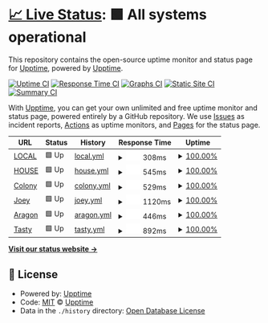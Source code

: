 # [📈 Live Status](https://demo.upptime.js.org): <!--live status--> **🟩 All systems operational**

This repository contains the open-source uptime monitor and status page for [Upptime](https://upptime.js.org), powered by [Upptime](https://github.com/upptime/upptime).

[![Uptime CI](https://github.com/upptime/upptime/workflows/Uptime%20CI/badge.svg)](https://github.com/upptime/upptime/actions?query=workflow%3A%22Uptime+CI%22)
[![Response Time CI](https://github.com/upptime/upptime/workflows/Response%20Time%20CI/badge.svg)](https://github.com/upptime/upptime/actions?query=workflow%3A%22Response+Time+CI%22)
[![Graphs CI](https://github.com/upptime/upptime/workflows/Graphs%20CI/badge.svg)](https://github.com/upptime/upptime/actions?query=workflow%3A%22Graphs+CI%22)
[![Static Site CI](https://github.com/upptime/upptime/workflows/Static%20Site%20CI/badge.svg)](https://github.com/upptime/upptime/actions?query=workflow%3A%22Static+Site+CI%22)
[![Summary CI](https://github.com/upptime/upptime/workflows/Summary%20CI/badge.svg)](https://github.com/upptime/upptime/actions?query=workflow%3A%22Summary+CI%22)

With [Upptime](https://upptime.js.org), you can get your own unlimited and free uptime monitor and status page, powered entirely by a GitHub repository. We use [Issues](https://github.com/upptime/upptime/issues) as incident reports, [Actions](https://github.com/upptime/upptime/actions) as uptime monitors, and [Pages](https://demo.upptime.js.org) for the status page.

<!--start: status pages-->
<!-- This summary is generated by Upptime (https://github.com/upptime/upptime) -->
<!-- Do not edit this manually, your changes will be overwritten -->
<!-- prettier-ignore -->
| URL | Status | History | Response Time | Uptime |
| --- | ------ | ------- | ------------- | ------ |
| <img alt="" src="https://icons.duckduckgo.com/ip3/localpubliceatery.com.ico" height="13"> [LOCAL](https://localpubliceatery.com/) | 🟩 Up | [local.yml](https://github.com/eric-colony/stats/commits/HEAD/history/local.yml) | <details><summary><img alt="Response time graph" src="./graphs/local/response-time-week.png" height="20"> 308ms</summary><br><a href="https://upptime.github.io/upptime/history/local"><img alt="Response time 299" src="https://img.shields.io/endpoint?url=https%3A%2F%2Fraw.githubusercontent.com%2Feric-colony%2Fstats%2FHEAD%2Fapi%2Flocal%2Fresponse-time.json"></a><br><a href="https://upptime.github.io/upptime/history/local"><img alt="24-hour response time 249" src="https://img.shields.io/endpoint?url=https%3A%2F%2Fraw.githubusercontent.com%2Feric-colony%2Fstats%2FHEAD%2Fapi%2Flocal%2Fresponse-time-day.json"></a><br><a href="https://upptime.github.io/upptime/history/local"><img alt="7-day response time 308" src="https://img.shields.io/endpoint?url=https%3A%2F%2Fraw.githubusercontent.com%2Feric-colony%2Fstats%2FHEAD%2Fapi%2Flocal%2Fresponse-time-week.json"></a><br><a href="https://upptime.github.io/upptime/history/local"><img alt="30-day response time 296" src="https://img.shields.io/endpoint?url=https%3A%2F%2Fraw.githubusercontent.com%2Feric-colony%2Fstats%2FHEAD%2Fapi%2Flocal%2Fresponse-time-month.json"></a><br><a href="https://upptime.github.io/upptime/history/local"><img alt="1-year response time 299" src="https://img.shields.io/endpoint?url=https%3A%2F%2Fraw.githubusercontent.com%2Feric-colony%2Fstats%2FHEAD%2Fapi%2Flocal%2Fresponse-time-year.json"></a></details> | <details><summary><a href="https://upptime.github.io/upptime/history/local">100.00%</a></summary><a href="https://upptime.github.io/upptime/history/local"><img alt="All-time uptime 100.00%" src="https://img.shields.io/endpoint?url=https%3A%2F%2Fraw.githubusercontent.com%2Feric-colony%2Fstats%2FHEAD%2Fapi%2Flocal%2Fuptime.json"></a><br><a href="https://upptime.github.io/upptime/history/local"><img alt="24-hour uptime 100.00%" src="https://img.shields.io/endpoint?url=https%3A%2F%2Fraw.githubusercontent.com%2Feric-colony%2Fstats%2FHEAD%2Fapi%2Flocal%2Fuptime-day.json"></a><br><a href="https://upptime.github.io/upptime/history/local"><img alt="7-day uptime 100.00%" src="https://img.shields.io/endpoint?url=https%3A%2F%2Fraw.githubusercontent.com%2Feric-colony%2Fstats%2FHEAD%2Fapi%2Flocal%2Fuptime-week.json"></a><br><a href="https://upptime.github.io/upptime/history/local"><img alt="30-day uptime 100.00%" src="https://img.shields.io/endpoint?url=https%3A%2F%2Fraw.githubusercontent.com%2Feric-colony%2Fstats%2FHEAD%2Fapi%2Flocal%2Fuptime-month.json"></a><br><a href="https://upptime.github.io/upptime/history/local"><img alt="1-year uptime 100.00%" src="https://img.shields.io/endpoint?url=https%3A%2F%2Fraw.githubusercontent.com%2Feric-colony%2Fstats%2FHEAD%2Fapi%2Flocal%2Fuptime-year.json"></a></details>
| <img alt="" src="https://icons.duckduckgo.com/ip3/houseconcepts.com.ico" height="13"> [HOUSE](https://houseconcepts.com/) | 🟩 Up | [house.yml](https://github.com/eric-colony/stats/commits/HEAD/history/house.yml) | <details><summary><img alt="Response time graph" src="./graphs/house/response-time-week.png" height="20"> 545ms</summary><br><a href="https://upptime.github.io/upptime/history/house"><img alt="Response time 679" src="https://img.shields.io/endpoint?url=https%3A%2F%2Fraw.githubusercontent.com%2Feric-colony%2Fstats%2FHEAD%2Fapi%2Fhouse%2Fresponse-time.json"></a><br><a href="https://upptime.github.io/upptime/history/house"><img alt="24-hour response time 446" src="https://img.shields.io/endpoint?url=https%3A%2F%2Fraw.githubusercontent.com%2Feric-colony%2Fstats%2FHEAD%2Fapi%2Fhouse%2Fresponse-time-day.json"></a><br><a href="https://upptime.github.io/upptime/history/house"><img alt="7-day response time 545" src="https://img.shields.io/endpoint?url=https%3A%2F%2Fraw.githubusercontent.com%2Feric-colony%2Fstats%2FHEAD%2Fapi%2Fhouse%2Fresponse-time-week.json"></a><br><a href="https://upptime.github.io/upptime/history/house"><img alt="30-day response time 602" src="https://img.shields.io/endpoint?url=https%3A%2F%2Fraw.githubusercontent.com%2Feric-colony%2Fstats%2FHEAD%2Fapi%2Fhouse%2Fresponse-time-month.json"></a><br><a href="https://upptime.github.io/upptime/history/house"><img alt="1-year response time 679" src="https://img.shields.io/endpoint?url=https%3A%2F%2Fraw.githubusercontent.com%2Feric-colony%2Fstats%2FHEAD%2Fapi%2Fhouse%2Fresponse-time-year.json"></a></details> | <details><summary><a href="https://upptime.github.io/upptime/history/house">100.00%</a></summary><a href="https://upptime.github.io/upptime/history/house"><img alt="All-time uptime 98.03%" src="https://img.shields.io/endpoint?url=https%3A%2F%2Fraw.githubusercontent.com%2Feric-colony%2Fstats%2FHEAD%2Fapi%2Fhouse%2Fuptime.json"></a><br><a href="https://upptime.github.io/upptime/history/house"><img alt="24-hour uptime 100.00%" src="https://img.shields.io/endpoint?url=https%3A%2F%2Fraw.githubusercontent.com%2Feric-colony%2Fstats%2FHEAD%2Fapi%2Fhouse%2Fuptime-day.json"></a><br><a href="https://upptime.github.io/upptime/history/house"><img alt="7-day uptime 100.00%" src="https://img.shields.io/endpoint?url=https%3A%2F%2Fraw.githubusercontent.com%2Feric-colony%2Fstats%2FHEAD%2Fapi%2Fhouse%2Fuptime-week.json"></a><br><a href="https://upptime.github.io/upptime/history/house"><img alt="30-day uptime 99.17%" src="https://img.shields.io/endpoint?url=https%3A%2F%2Fraw.githubusercontent.com%2Feric-colony%2Fstats%2FHEAD%2Fapi%2Fhouse%2Fuptime-month.json"></a><br><a href="https://upptime.github.io/upptime/history/house"><img alt="1-year uptime 98.03%" src="https://img.shields.io/endpoint?url=https%3A%2F%2Fraw.githubusercontent.com%2Feric-colony%2Fstats%2FHEAD%2Fapi%2Fhouse%2Fuptime-year.json"></a></details>
| <img alt="" src="https://icons.duckduckgo.com/ip3/colonydigital.ca.ico" height="13"> [Colony](https://colonydigital.ca/) | 🟩 Up | [colony.yml](https://github.com/eric-colony/stats/commits/HEAD/history/colony.yml) | <details><summary><img alt="Response time graph" src="./graphs/colony/response-time-week.png" height="20"> 529ms</summary><br><a href="https://upptime.github.io/upptime/history/colony"><img alt="Response time 473" src="https://img.shields.io/endpoint?url=https%3A%2F%2Fraw.githubusercontent.com%2Feric-colony%2Fstats%2FHEAD%2Fapi%2Fcolony%2Fresponse-time.json"></a><br><a href="https://upptime.github.io/upptime/history/colony"><img alt="24-hour response time 323" src="https://img.shields.io/endpoint?url=https%3A%2F%2Fraw.githubusercontent.com%2Feric-colony%2Fstats%2FHEAD%2Fapi%2Fcolony%2Fresponse-time-day.json"></a><br><a href="https://upptime.github.io/upptime/history/colony"><img alt="7-day response time 529" src="https://img.shields.io/endpoint?url=https%3A%2F%2Fraw.githubusercontent.com%2Feric-colony%2Fstats%2FHEAD%2Fapi%2Fcolony%2Fresponse-time-week.json"></a><br><a href="https://upptime.github.io/upptime/history/colony"><img alt="30-day response time 491" src="https://img.shields.io/endpoint?url=https%3A%2F%2Fraw.githubusercontent.com%2Feric-colony%2Fstats%2FHEAD%2Fapi%2Fcolony%2Fresponse-time-month.json"></a><br><a href="https://upptime.github.io/upptime/history/colony"><img alt="1-year response time 473" src="https://img.shields.io/endpoint?url=https%3A%2F%2Fraw.githubusercontent.com%2Feric-colony%2Fstats%2FHEAD%2Fapi%2Fcolony%2Fresponse-time-year.json"></a></details> | <details><summary><a href="https://upptime.github.io/upptime/history/colony">100.00%</a></summary><a href="https://upptime.github.io/upptime/history/colony"><img alt="All-time uptime 100.00%" src="https://img.shields.io/endpoint?url=https%3A%2F%2Fraw.githubusercontent.com%2Feric-colony%2Fstats%2FHEAD%2Fapi%2Fcolony%2Fuptime.json"></a><br><a href="https://upptime.github.io/upptime/history/colony"><img alt="24-hour uptime 100.00%" src="https://img.shields.io/endpoint?url=https%3A%2F%2Fraw.githubusercontent.com%2Feric-colony%2Fstats%2FHEAD%2Fapi%2Fcolony%2Fuptime-day.json"></a><br><a href="https://upptime.github.io/upptime/history/colony"><img alt="7-day uptime 100.00%" src="https://img.shields.io/endpoint?url=https%3A%2F%2Fraw.githubusercontent.com%2Feric-colony%2Fstats%2FHEAD%2Fapi%2Fcolony%2Fuptime-week.json"></a><br><a href="https://upptime.github.io/upptime/history/colony"><img alt="30-day uptime 100.00%" src="https://img.shields.io/endpoint?url=https%3A%2F%2Fraw.githubusercontent.com%2Feric-colony%2Fstats%2FHEAD%2Fapi%2Fcolony%2Fuptime-month.json"></a><br><a href="https://upptime.github.io/upptime/history/colony"><img alt="1-year uptime 100.00%" src="https://img.shields.io/endpoint?url=https%3A%2F%2Fraw.githubusercontent.com%2Feric-colony%2Fstats%2FHEAD%2Fapi%2Fcolony%2Fuptime-year.json"></a></details>
| <img alt="" src="https://icons.duckduckgo.com/ip3/joeyrestaurants.com.ico" height="13"> [Joey](https://joeyrestaurants.com/) | 🟩 Up | [joey.yml](https://github.com/eric-colony/stats/commits/HEAD/history/joey.yml) | <details><summary><img alt="Response time graph" src="./graphs/joey/response-time-week.png" height="20"> 1120ms</summary><br><a href="https://upptime.github.io/upptime/history/joey"><img alt="Response time 1401" src="https://img.shields.io/endpoint?url=https%3A%2F%2Fraw.githubusercontent.com%2Feric-colony%2Fstats%2FHEAD%2Fapi%2Fjoey%2Fresponse-time.json"></a><br><a href="https://upptime.github.io/upptime/history/joey"><img alt="24-hour response time 1069" src="https://img.shields.io/endpoint?url=https%3A%2F%2Fraw.githubusercontent.com%2Feric-colony%2Fstats%2FHEAD%2Fapi%2Fjoey%2Fresponse-time-day.json"></a><br><a href="https://upptime.github.io/upptime/history/joey"><img alt="7-day response time 1120" src="https://img.shields.io/endpoint?url=https%3A%2F%2Fraw.githubusercontent.com%2Feric-colony%2Fstats%2FHEAD%2Fapi%2Fjoey%2Fresponse-time-week.json"></a><br><a href="https://upptime.github.io/upptime/history/joey"><img alt="30-day response time 1110" src="https://img.shields.io/endpoint?url=https%3A%2F%2Fraw.githubusercontent.com%2Feric-colony%2Fstats%2FHEAD%2Fapi%2Fjoey%2Fresponse-time-month.json"></a><br><a href="https://upptime.github.io/upptime/history/joey"><img alt="1-year response time 1401" src="https://img.shields.io/endpoint?url=https%3A%2F%2Fraw.githubusercontent.com%2Feric-colony%2Fstats%2FHEAD%2Fapi%2Fjoey%2Fresponse-time-year.json"></a></details> | <details><summary><a href="https://upptime.github.io/upptime/history/joey">100.00%</a></summary><a href="https://upptime.github.io/upptime/history/joey"><img alt="All-time uptime 99.98%" src="https://img.shields.io/endpoint?url=https%3A%2F%2Fraw.githubusercontent.com%2Feric-colony%2Fstats%2FHEAD%2Fapi%2Fjoey%2Fuptime.json"></a><br><a href="https://upptime.github.io/upptime/history/joey"><img alt="24-hour uptime 100.00%" src="https://img.shields.io/endpoint?url=https%3A%2F%2Fraw.githubusercontent.com%2Feric-colony%2Fstats%2FHEAD%2Fapi%2Fjoey%2Fuptime-day.json"></a><br><a href="https://upptime.github.io/upptime/history/joey"><img alt="7-day uptime 100.00%" src="https://img.shields.io/endpoint?url=https%3A%2F%2Fraw.githubusercontent.com%2Feric-colony%2Fstats%2FHEAD%2Fapi%2Fjoey%2Fuptime-week.json"></a><br><a href="https://upptime.github.io/upptime/history/joey"><img alt="30-day uptime 100.00%" src="https://img.shields.io/endpoint?url=https%3A%2F%2Fraw.githubusercontent.com%2Feric-colony%2Fstats%2FHEAD%2Fapi%2Fjoey%2Fuptime-month.json"></a><br><a href="https://upptime.github.io/upptime/history/joey"><img alt="1-year uptime 99.98%" src="https://img.shields.io/endpoint?url=https%3A%2F%2Fraw.githubusercontent.com%2Feric-colony%2Fstats%2FHEAD%2Fapi%2Fjoey%2Fuptime-year.json"></a></details>
| <img alt="" src="https://icons.duckduckgo.com/ip3/aragon.ca.ico" height="13"> [Aragon](https://aragon.ca/) | 🟩 Up | [aragon.yml](https://github.com/eric-colony/stats/commits/HEAD/history/aragon.yml) | <details><summary><img alt="Response time graph" src="./graphs/aragon/response-time-week.png" height="20"> 446ms</summary><br><a href="https://upptime.github.io/upptime/history/aragon"><img alt="Response time 562" src="https://img.shields.io/endpoint?url=https%3A%2F%2Fraw.githubusercontent.com%2Feric-colony%2Fstats%2FHEAD%2Fapi%2Faragon%2Fresponse-time.json"></a><br><a href="https://upptime.github.io/upptime/history/aragon"><img alt="24-hour response time 439" src="https://img.shields.io/endpoint?url=https%3A%2F%2Fraw.githubusercontent.com%2Feric-colony%2Fstats%2FHEAD%2Fapi%2Faragon%2Fresponse-time-day.json"></a><br><a href="https://upptime.github.io/upptime/history/aragon"><img alt="7-day response time 446" src="https://img.shields.io/endpoint?url=https%3A%2F%2Fraw.githubusercontent.com%2Feric-colony%2Fstats%2FHEAD%2Fapi%2Faragon%2Fresponse-time-week.json"></a><br><a href="https://upptime.github.io/upptime/history/aragon"><img alt="30-day response time 427" src="https://img.shields.io/endpoint?url=https%3A%2F%2Fraw.githubusercontent.com%2Feric-colony%2Fstats%2FHEAD%2Fapi%2Faragon%2Fresponse-time-month.json"></a><br><a href="https://upptime.github.io/upptime/history/aragon"><img alt="1-year response time 562" src="https://img.shields.io/endpoint?url=https%3A%2F%2Fraw.githubusercontent.com%2Feric-colony%2Fstats%2FHEAD%2Fapi%2Faragon%2Fresponse-time-year.json"></a></details> | <details><summary><a href="https://upptime.github.io/upptime/history/aragon">100.00%</a></summary><a href="https://upptime.github.io/upptime/history/aragon"><img alt="All-time uptime 99.95%" src="https://img.shields.io/endpoint?url=https%3A%2F%2Fraw.githubusercontent.com%2Feric-colony%2Fstats%2FHEAD%2Fapi%2Faragon%2Fuptime.json"></a><br><a href="https://upptime.github.io/upptime/history/aragon"><img alt="24-hour uptime 100.00%" src="https://img.shields.io/endpoint?url=https%3A%2F%2Fraw.githubusercontent.com%2Feric-colony%2Fstats%2FHEAD%2Fapi%2Faragon%2Fuptime-day.json"></a><br><a href="https://upptime.github.io/upptime/history/aragon"><img alt="7-day uptime 100.00%" src="https://img.shields.io/endpoint?url=https%3A%2F%2Fraw.githubusercontent.com%2Feric-colony%2Fstats%2FHEAD%2Fapi%2Faragon%2Fuptime-week.json"></a><br><a href="https://upptime.github.io/upptime/history/aragon"><img alt="30-day uptime 100.00%" src="https://img.shields.io/endpoint?url=https%3A%2F%2Fraw.githubusercontent.com%2Feric-colony%2Fstats%2FHEAD%2Fapi%2Faragon%2Fuptime-month.json"></a><br><a href="https://upptime.github.io/upptime/history/aragon"><img alt="1-year uptime 99.95%" src="https://img.shields.io/endpoint?url=https%3A%2F%2Fraw.githubusercontent.com%2Feric-colony%2Fstats%2FHEAD%2Fapi%2Faragon%2Fuptime-year.json"></a></details>
| <img alt="" src="https://icons.duckduckgo.com/ip3/tastybistro.ca.ico" height="13"> [Tasty](https://tastybistro.ca/) | 🟩 Up | [tasty.yml](https://github.com/eric-colony/stats/commits/HEAD/history/tasty.yml) | <details><summary><img alt="Response time graph" src="./graphs/tasty/response-time-week.png" height="20"> 892ms</summary><br><a href="https://upptime.github.io/upptime/history/tasty"><img alt="Response time 957" src="https://img.shields.io/endpoint?url=https%3A%2F%2Fraw.githubusercontent.com%2Feric-colony%2Fstats%2FHEAD%2Fapi%2Ftasty%2Fresponse-time.json"></a><br><a href="https://upptime.github.io/upptime/history/tasty"><img alt="24-hour response time 1118" src="https://img.shields.io/endpoint?url=https%3A%2F%2Fraw.githubusercontent.com%2Feric-colony%2Fstats%2FHEAD%2Fapi%2Ftasty%2Fresponse-time-day.json"></a><br><a href="https://upptime.github.io/upptime/history/tasty"><img alt="7-day response time 892" src="https://img.shields.io/endpoint?url=https%3A%2F%2Fraw.githubusercontent.com%2Feric-colony%2Fstats%2FHEAD%2Fapi%2Ftasty%2Fresponse-time-week.json"></a><br><a href="https://upptime.github.io/upptime/history/tasty"><img alt="30-day response time 928" src="https://img.shields.io/endpoint?url=https%3A%2F%2Fraw.githubusercontent.com%2Feric-colony%2Fstats%2FHEAD%2Fapi%2Ftasty%2Fresponse-time-month.json"></a><br><a href="https://upptime.github.io/upptime/history/tasty"><img alt="1-year response time 957" src="https://img.shields.io/endpoint?url=https%3A%2F%2Fraw.githubusercontent.com%2Feric-colony%2Fstats%2FHEAD%2Fapi%2Ftasty%2Fresponse-time-year.json"></a></details> | <details><summary><a href="https://upptime.github.io/upptime/history/tasty">100.00%</a></summary><a href="https://upptime.github.io/upptime/history/tasty"><img alt="All-time uptime 99.73%" src="https://img.shields.io/endpoint?url=https%3A%2F%2Fraw.githubusercontent.com%2Feric-colony%2Fstats%2FHEAD%2Fapi%2Ftasty%2Fuptime.json"></a><br><a href="https://upptime.github.io/upptime/history/tasty"><img alt="24-hour uptime 100.00%" src="https://img.shields.io/endpoint?url=https%3A%2F%2Fraw.githubusercontent.com%2Feric-colony%2Fstats%2FHEAD%2Fapi%2Ftasty%2Fuptime-day.json"></a><br><a href="https://upptime.github.io/upptime/history/tasty"><img alt="7-day uptime 100.00%" src="https://img.shields.io/endpoint?url=https%3A%2F%2Fraw.githubusercontent.com%2Feric-colony%2Fstats%2FHEAD%2Fapi%2Ftasty%2Fuptime-week.json"></a><br><a href="https://upptime.github.io/upptime/history/tasty"><img alt="30-day uptime 100.00%" src="https://img.shields.io/endpoint?url=https%3A%2F%2Fraw.githubusercontent.com%2Feric-colony%2Fstats%2FHEAD%2Fapi%2Ftasty%2Fuptime-month.json"></a><br><a href="https://upptime.github.io/upptime/history/tasty"><img alt="1-year uptime 99.73%" src="https://img.shields.io/endpoint?url=https%3A%2F%2Fraw.githubusercontent.com%2Feric-colony%2Fstats%2FHEAD%2Fapi%2Ftasty%2Fuptime-year.json"></a></details>

<!--end: status pages-->

[**Visit our status website →**](https://demo.upptime.js.org)

## 📄 License

- Powered by: [Upptime](https://github.com/upptime/upptime)
- Code: [MIT](./LICENSE) © [Upptime](https://upptime.js.org)
- Data in the `./history` directory: [Open Database License](https://opendatacommons.org/licenses/odbl/1-0/)
